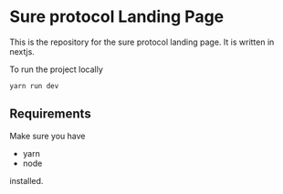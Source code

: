 # Sure protocol Landing Page

This is the repository for the sure protocol landing page. It is written in nextjs.

To run the project locally

```
yarn run dev
```

## Requirements

Make sure you have

- yarn
- node

installed.
